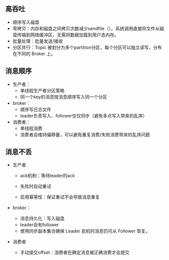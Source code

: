 ## 高吞吐

- 顺序写入磁盘
- 零拷贝：内存和磁盘之间拷贝次数减少sendfile（）。系统调用直接将文件从磁盘传输到网络缓冲区，无需将数据加载到用户态内存。
- 批量处理：批量发送/接收
- 分区并行：Topic 被划分为多个partition分区，每个分区可以独立读写，分布在不同的 Broker 上。



## 消息顺序

- 生产者：
  - 单线程生产者分区策略
  - 同一个key的消息按消息顺序写入同一个分区
- broker：
  - 顺序写日志文件
  - leader负责写入、follower仅仅同步（避免多点写入带来的乱序）
- 消费者：
  - 单线程消费
  - 消费者会维持偏移量，可以避免重复消费/失败消费带来的乱序问题

## 消息不丢

- 生产者

  - ack机制：等待leader的ack

  - 失败时自动重试
  - 启用幂等性：保证重试不会导致消息重复

- broker：

  - 消息持久化：写入磁盘
  - leader会有follower
  - 使用同步副本集合确保 Leader 宕机时消息仍可从 Follower 恢复。

- 消费者
  - 手动提交offset：消费者在确定消息被正确消费才会提交